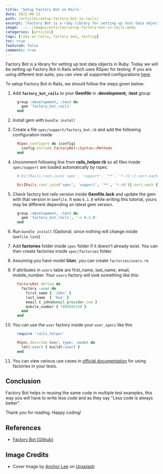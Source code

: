 ```yaml
---
title: 'Setup Factory Bot in Rails'
date: 2021-06-13
path: /articles/setup-factory-bot-in-rails/
excerpt: "Factory Bot is a ruby library for setting up test data objects in Ruby. Today we will be setting up Factory Bot in Rails which uses RSpec for testing. Factory Bot helps developers to write less code while testing with the factory objects that is created for each model."
image: ../../images/articles/setup-factory-bot-in-rails.webp
categories: [articles]
tags: [ruby on rails, factory bot, testing]
toc: true
featured: false
comments: true
---
```


Factory Bot is a library for setting up test data objects in Ruby. Today we will be setting up Factory Bot in Rails which uses RSpec for testing. If you are using different test suite, you can view all supported configurations <a href="https://github.com/thoughtbot/factory_bot/blob/master/GETTING_STARTED.md#configure-your-test-suite" target="_blank" rel="noopener">here</a>.

To setup Factory Bot in Rails, we should follow the steps given below:

1. Add **`factory_bot_rails`** to your **Gemfile** in **:development, :test** group

    ```ruby
      group :development, :test do
        gem 'factory_bot_rails'
      end
   ```

2. Install gem with `bundle install`
3. Create a file `spec/support/factory_bot.rb` and add the following configuration inside

    ```ruby
      RSpec.configure do |config|
        config.include FactoryBot::Syntax::Methods
      end
    ```

4. Uncomment following line from **rails_helper.rb** so all files inside `spec/support` are loaded automatically by rspec

    ```ruby
      # Dir[Rails.root.join('spec', 'support', '**', '*.rb')].sort.each { |f| require f }

      Dir[Rails.root.join('spec', 'support', '**', '*.rb')].sort.each { |f| require f }
    ```
5. Check factory bot rails version inside **Gemfile.lock** and update the gem with that version in `Gemfile`. It was `6.1.0` while writing this tutorial, yours may be different depending on latest gem version.
    
    ```ruby
      group :development, :test do
        gem 'factory_bot_rails', '~> 6.1.0'
      end
   ```

6. Run `bundle install` (Optional, since nothing will change inside `Gemfile.lock`)
7. Add **factories** folder inside `spec` folder if it doesn't already exist. You can then create factories inside `spec/factories` folder.
9. Assuming you have model **User**, you can create `factories/users.rb`
10. If attributes in `users` table are first_name, last_name, email, mobile_number. Your `users` factory will look something like this:

    ```ruby
      FactoryBot.define do
        factory :user do
          first_name { 'John' }
          last_name  { 'Doe' }
          email { john@email_provider.com }
          mobile_number { 7860945310 }
        end
      end 
    ```
11. You can use the `user` factory inside your `user_specs` like this
       
      ```ruby
        require 'rails_helper'

        RSpec.describe User, type: :model do
          let(:user) { build(:user) }
        end
      ```

12. You can view various use cases in <a href="https://github.com/thoughtbot/factory_bot/blob/master/GETTING_STARTED.md#using-factories" target="_blank" rel="noopener">official documentation</a> for using  factories in your tests.

## Conclusion

Factory Bot helps in reusing the same code in multiple test examples, this way you will have to write less code and as they say "Less code is always better".

Thank you for reading. Happy coding!

## References

- <a href="https://github.com/thoughtbot/factory_bot/blob/master/GETTING_STARTED.md" target="_blank" rel="noopener">Factory Bot [Github]</a>

## Image Credits

- Cover Image by <a href="https://unsplash.com/@anchorlee?utm_source=unsplash&utm_medium=referral&utm_content=creditCopyText" target="_blank" rel="noopener">Anchor Lee</a> on <a href="https://unsplash.com/s/photos/robot?utm_source=unsplash&utm_medium=referral&utm_content=creditCopyText" target="_blank" rel="noopener">Unsplash</a>
